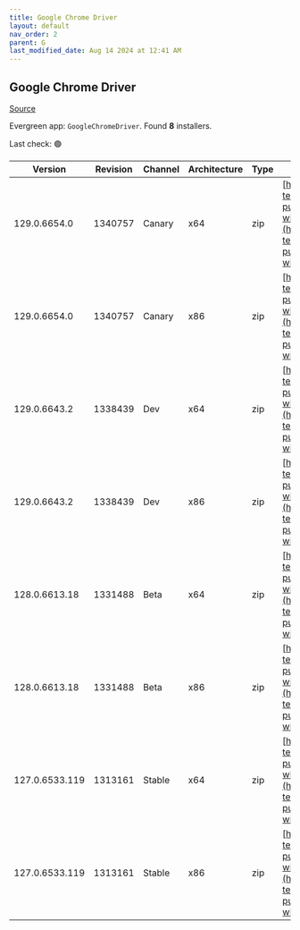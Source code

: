 ```yaml
---
title: Google Chrome Driver
layout: default
nav_order: 2
parent: G
last_modified_date: Aug 14 2024 at 12:41 AM
---
```


## Google Chrome Driver

[Source](https://googlechromelabs.github.io/chrome-for-testing/)

Evergreen app: `GoogleChromeDriver`. Found **8** installers.

Last check: 🟢

| Version        | Revision | Channel | Architecture | Type | URI                                                                                                                                                                                                          |
| -------------- | -------- | ------- | ------------ | ---- | ------------------------------------------------------------------------------------------------------------------------------------------------------------------------------------------------------------ |
| 129.0.6654.0   | 1340757  | Canary  | x64          | zip  | [https://storage.googleapis.com/chrome-for-testing-public/129.0.6654.0/win64/chromedriver-win64.zip](https://storage.googleapis.com/chrome-for-testing-public/129.0.6654.0/win64/chromedriver-win64.zip)     |
| 129.0.6654.0   | 1340757  | Canary  | x86          | zip  | [https://storage.googleapis.com/chrome-for-testing-public/129.0.6654.0/win32/chromedriver-win32.zip](https://storage.googleapis.com/chrome-for-testing-public/129.0.6654.0/win32/chromedriver-win32.zip)     |
| 129.0.6643.2   | 1338439  | Dev     | x64          | zip  | [https://storage.googleapis.com/chrome-for-testing-public/129.0.6643.2/win64/chromedriver-win64.zip](https://storage.googleapis.com/chrome-for-testing-public/129.0.6643.2/win64/chromedriver-win64.zip)     |
| 129.0.6643.2   | 1338439  | Dev     | x86          | zip  | [https://storage.googleapis.com/chrome-for-testing-public/129.0.6643.2/win32/chromedriver-win32.zip](https://storage.googleapis.com/chrome-for-testing-public/129.0.6643.2/win32/chromedriver-win32.zip)     |
| 128.0.6613.18  | 1331488  | Beta    | x64          | zip  | [https://storage.googleapis.com/chrome-for-testing-public/128.0.6613.18/win64/chromedriver-win64.zip](https://storage.googleapis.com/chrome-for-testing-public/128.0.6613.18/win64/chromedriver-win64.zip)   |
| 128.0.6613.18  | 1331488  | Beta    | x86          | zip  | [https://storage.googleapis.com/chrome-for-testing-public/128.0.6613.18/win32/chromedriver-win32.zip](https://storage.googleapis.com/chrome-for-testing-public/128.0.6613.18/win32/chromedriver-win32.zip)   |
| 127.0.6533.119 | 1313161  | Stable  | x64          | zip  | [https://storage.googleapis.com/chrome-for-testing-public/127.0.6533.119/win64/chromedriver-win64.zip](https://storage.googleapis.com/chrome-for-testing-public/127.0.6533.119/win64/chromedriver-win64.zip) |
| 127.0.6533.119 | 1313161  | Stable  | x86          | zip  | [https://storage.googleapis.com/chrome-for-testing-public/127.0.6533.119/win32/chromedriver-win32.zip](https://storage.googleapis.com/chrome-for-testing-public/127.0.6533.119/win32/chromedriver-win32.zip) |

